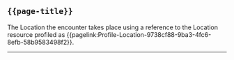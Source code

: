 ## <code>{{page-title}}</code>

The Location the encounter takes place using a reference to the Location resource profiled as {{pagelink:Profile-Location-9738cf88-9ba3-4fc6-8efb-58b9583498f2}}.


----
